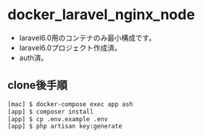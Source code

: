 # docker_laravel_nginx_node

- laravel6.0用のコンテナのみ最小構成です。
- laravel6.0プロジェクト作成済。
- auth済。

## clone後手順
```bash
[mac] $ docker-compose exec app ash
[app] $ composer install
[app] $ cp .env.example .env
[app] $ php artisan key:generate
```

